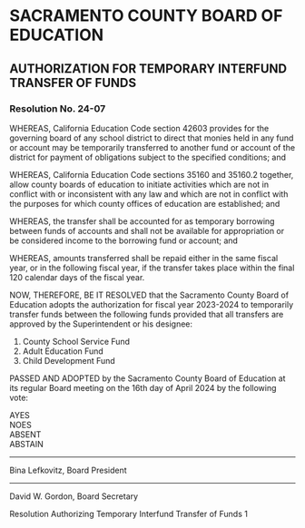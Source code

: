 <!-- Page 1 -->
# SACRAMENTO COUNTY BOARD OF EDUCATION  
## AUTHORIZATION FOR TEMPORARY INTERFUND TRANSFER OF FUNDS  
### Resolution No. 24-07  

WHEREAS, California Education Code section 42603 provides for the governing board of any school district to direct that monies held in any fund or account may be temporarily transferred to another fund or account of the district for payment of obligations subject to the specified conditions; and  

WHEREAS, California Education Code sections 35160 and 35160.2 together, allow county boards of education to initiate activities which are not in conflict with or inconsistent with any law and which are not in conflict with the purposes for which county offices of education are established; and  

WHEREAS, the transfer shall be accounted for as temporary borrowing between funds of accounts and shall not be available for appropriation or be considered income to the borrowing fund or account; and  

WHEREAS, amounts transferred shall be repaid either in the same fiscal year, or in the following fiscal year, if the transfer takes place within the final 120 calendar days of the fiscal year.  

NOW, THEREFORE, BE IT RESOLVED that the Sacramento County Board of Education adopts the authorization for fiscal year 2023-2024 to temporarily transfer funds between the following funds provided that all transfers are approved by the Superintendent or his designee:  

1. County School Service Fund  
2. Adult Education Fund  
3. Child Development Fund  

PASSED AND ADOPTED by the Sacramento County Board of Education at its regular Board meeting on the 16th day of April 2024 by the following vote:  

AYES  
NOES  
ABSENT  
ABSTAIN  

______________________________  
Bina Lefkovitz, Board President  

______________________________  
David W. Gordon, Board Secretary  

Resolution Authorizing Temporary Interfund Transfer of Funds 1  
